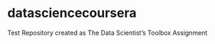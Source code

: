datasciencecoursera
===================

Test Repository created as The Data Scientist’s Toolbox  Assignment
